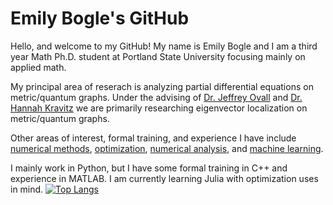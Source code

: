 # Emily Bogle's GitHub

Hello, and welcome to my GitHub! My name is Emily Bogle and I am a third year Math Ph.D. student at Portland State University focusing mainly on applied math. 

My principal area of reserach is analyzing partial differential equations on metric/quantum graphs. Under the advising of [Dr. Jeffrey Ovall](https://sites.google.com/pdx.edu/jeffovall/home) and [Dr. Hannah Kravitz](https://sites.google.com/pdx.edu/hkravitz) we are primarily researching eigenvector localization on metric/quantum graphs. 

Other areas of interest, formal training, and experience I have include [numerical methods](https://en.wikipedia.org/wiki/Numerical_methods_for_partial_differential_equations), [optimization](https://en.wikipedia.org/wiki/Mathematical_optimization), [numerical analysis](https://en.wikipedia.org/wiki/Numerical_analysis), and [machine learning](https://en.wikipedia.org/wiki/Machine_learning).

I mainly work in Python, but I have some formal training in C++ and experience in MATLAB. I am currently learning Julia with optimization uses in mind. 
[![Top Langs](https://github-readme-stats.vercel.app/api/top-langs/?username=eabogle)](https://github.com/eabogle/github-readme-stats)
